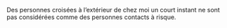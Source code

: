 Des personnes croisées à l’extérieur de chez moi un court instant ne sont pas considérées comme des personnes contacts à risque.
